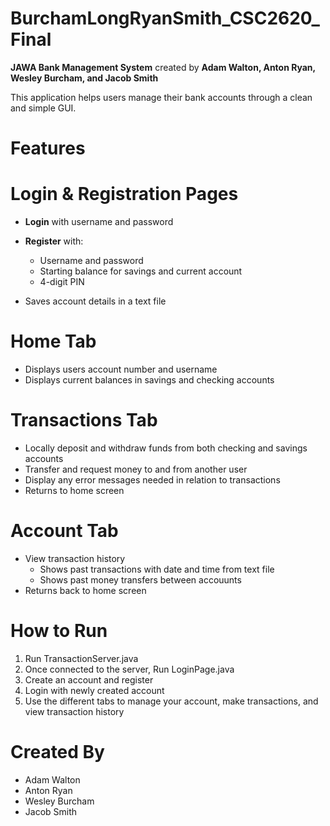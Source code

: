 # BurchamLongRyanSmith_CSC2620_Final


**JAWA Bank Management System** created by **Adam Walton, Anton Ryan, Wesley Burcham, and Jacob Smith**

This application helps users manage their bank accounts through a clean and simple GUI.

# Features

# Login & Registration Pages
- **Login** with username and password

- **Register** with:
  - Username and password
  - Starting balance for savings and current account
  - 4-digit PIN
- Saves account details in a text file


# Home Tab
- Displays users account number and username
- Displays current balances in savings and checking accounts


# Transactions Tab
- Locally deposit and withdraw funds from both checking and savings accounts
- Transfer and request money to and from another user
- Display any error messages needed in relation to transactions
- Returns to home screen


# Account Tab
- View transaction history
  - Shows past transactions with date and time from text file
  - Shows past money transfers between accouunts
- Returns back to home screen


# How to Run
1. Run TransactionServer.java
2. Once connected to the server, Run LoginPage.java
3. Create an account and register
4. Login with newly created account
5. Use the different tabs to manage your account, make transactions, and view transaction history


# Created By
- Adam Walton  
- Anton Ryan  
- Wesley Burcham  
- Jacob Smith
